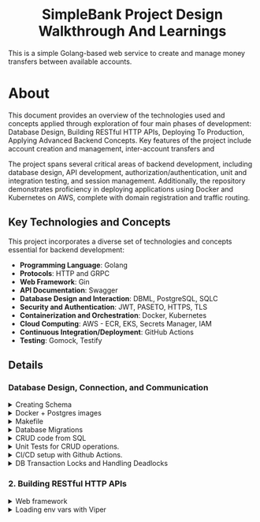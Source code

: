 <h1 align="center"> SimpleBank Project Design Walkthrough And Learnings   </h1>
 This is a simple Golang-based web service to create and manage money transfers between available accounts. 
 
# About
This document provides an overview of the technologies used and concepts applied through exploration of four main phases of development: Database Design, Building RESTful HTTP APIs, Deploying To Production, Applying Advanced Backend Concepts.
Key features of the project include account creation and management, inter-account transfers and 

The project spans several critical areas of backend development, including database design, API development, authorization/authentication, unit and integration testing, and session management. Additionally, the repository demonstrates proficiency in deploying applications using Docker and Kubernetes on AWS, complete with domain registration and traffic routing.

## Key Technologies and Concepts
This project incorporates a diverse set of technologies and concepts essential for backend development:

- **Programming Language**: Golang
- **Protocols**: HTTP and GRPC
- **Web Framework**: Gin
- **API Documentation**: Swagger
- **Database Design and Interaction**: DBML, PostgreSQL, SQLC
- **Security and Authentication**: JWT, PASETO, HTTPS, TLS
- **Containerization and Orchestration**: Docker, Kubernetes
- **Cloud Computing**: AWS - ECR, EKS, Secrets Manager, IAM
- **Continuous Integration/Deployment**: GitHub Actions
- **Testing**: Gomock, Testify


## Details 

### Database Design, Connection, and Communication

<details> 
 <summary> Creating Schema </summary>
 <p> The database schema was created with dbdiagram.io. The initial schema consists of three tables: 
  <ul>
    <li> Accounts: Each account has a unique owner, a set currency type, and a balance. </li>
    <li> Transfers: Each row of this table references a sender account and receiver account, and the amount transferred.</li>
    <li> Entries: Each entry records changes in an account's balance. </li>
  </ul>
  <img width="1214" height="337" alt="SimpleBank_Schema_1 (1)" src="https://github.com/user-attachments/assets/561693fa-ed80-4ad0-8891-597ae4c307d1" />

 </p>
</details>


<details> 
  <summary> Docker + Postgres images </summary>
  <p> Docker is used to pull a Postgres image that will serve as the database. A separate image is created for the service that is used for deployment later.
  I use the TablePlus GUI to visually inspect changes to the database and keep track of migrations. </p>
  <img width="1346" height="786" alt="image" src="https://github.com/user-attachments/assets/be3d7c14-3feb-4d72-9927-5f325236ce27" />

</details>

<details>
  <summary> Makefile </summary>
  <p> A Makefile is used to automate several tasks related to the project, such as pulling and starting Docker images, create and migrate the database, and compiling the service. This also has the benefit of making collaboration in a team setting easier by reducing setup time to running a few .PHONY targets. </p>
 
</details>

<details>
  <summary> Database Migrations </summary>
  <p> Typically in enterprise applications, business requirements change and induce updates to the database schema. To keep track of migrations, I use Golang's migrate library. Updates to the schema in SQL can be found in db/migration. </p>
</details>


<details>
 <summary> CRUD code from SQL </summary>
 <p> Various libraries exist to communicate with the database in Go such as database/sql, sqlx, and Gorm. For this project, I use sqlc which allows me to take SQL queries and generate type-safe Golang code\ from them. Then my application code can call those methods that sqlc generated. This not only simplifies database communication like ORMs typically do,
 but also helps catch incorrect SQL queries early during compliation. </p>
</details>

<details> 
  <summary> Unit Tests for CRUD operations. </summary>
  <p> Writing unit tests for the database operations was done using Go's testing package and Testify's require package (for assertions). Later unit tests for APIs will make use of mocking. </p>
</details>

<details> 
  <summary> CI/CD setup with Github Actions. </summary>
  <p> Github Actions allowed me to create a CI/CD pipeline by automating some tasks to test and eventually deploy the service. To start, with I created some .yaml files to pull in a Postgres service, Go, and the migrate library before running the unit tests I created. Later, I will expand this pipeline using AWS. The .yaml files are found under .github/workflows </p>
</details>

<details> 
  <summary> DB Transaction Locks and Handling Deadlocks </summary>
  <p> Deadlocks were occuring when running certain queries to update account balances or when performing a transfer. To combat this, I updated some SQL queries with the 'FOR NO KEY UPDATE' clause to inform Postgres to not modify foreign keys. In addition, I force a consistent ordering on queries to first lock accounts with a smaller ID before locking accounts with larger IDs. This reduces the risk of different transactions attempting to simultaneously lock mutually referenced accounts which casuses deadlocks. Enforcing a 'Repeatable Read' isolation level also helps maintain data consistency, which is critical in banking applications like this service. </p>
</details>

### 2. Building RESTful HTTP APIs


<details>
    <summary>Web framework</summary>
    <p> For this project, I used the Gin web framework for its ease of use for HTTP requests. I created APIs for creating accounts, updating an account's balance, and making transfers. These APIs called on the database store generated by sqlc. Additional APIs were later added along with GRPC equivalents. </p>
</details>

<details>
    <summary> Loading env vars with Viper </summary>
    <p> 
</details>
